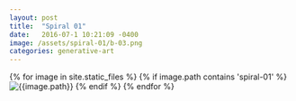 ```yaml
---
layout: post
title:  "Spiral 01"
date:   2016-07-1 10:21:09 -0400
image: /assets/spiral-01/b-03.png
categories: generative-art
---
```


{% for image in site.static_files %}
    {% if image.path contains 'spiral-01' %}
<img src="{{site.baseurl}}{{image.path}}" alt="{{image.path}}"/>
    {% endif %}
{% endfor %}
